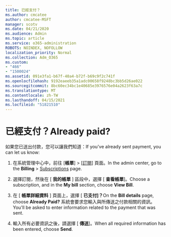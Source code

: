 ```yaml
---
title: 已經支付？
ms.author: cmcatee
author: cmcatee-MSFT
manager: scotv
ms.date: 04/21/2020
ms.audience: Admin
ms.topic: article
ms.service: o365-administration
ROBOTS: NOINDEX, NOFOLLOW
localization_priority: Normal
ms.collection: Adm_O365
ms.custom:
- "466"
- "1500024"
ms.assetid: 091e3fa1-b67f-40a4-b72f-b69c9f2c741f
ms.openlocfilehash: 9192eaeeb35a1adc00658f9248bc3bb5d26ae022
ms.sourcegitcommit: 8bc60ec34bc1e40685e3976576e04a2623f63a7c
ms.translationtype: MT
ms.contentlocale: zh-TW
ms.lasthandoff: 04/15/2021
ms.locfileid: "51821510"
---
```

# <a name="already-paid"></a><span data-ttu-id="94f5e-102">已經支付？</span><span class="sxs-lookup"><span data-stu-id="94f5e-102">Already paid?</span></span>

<span data-ttu-id="94f5e-103">如果您已送出付款，您可以讓我們知道：</span><span class="sxs-lookup"><span data-stu-id="94f5e-103">If you've already sent payment, you can let us know:</span></span>
  
1. <span data-ttu-id="94f5e-104">在系統管理中心中，前往 [**帳單**] \> [[訂閱](https://go.microsoft.com/fwlink/p/?linkid=842054)] 頁面。</span><span class="sxs-lookup"><span data-stu-id="94f5e-104">In the admin center, go to the **Billing** \> [Subscriptions](https://go.microsoft.com/fwlink/p/?linkid=842054) page.</span></span>

2. <span data-ttu-id="94f5e-105">選擇訂閱，然後在 [ **我的帳單** ] 區段中，選擇 [ **查看帳單**]。</span><span class="sxs-lookup"><span data-stu-id="94f5e-105">Choose a subscription, and in the **My bill** section, choose **View Bill**.</span></span>

3. <span data-ttu-id="94f5e-106">在 [ **帳單詳細資料** ] 頁面上，選擇 [ **已支付]？**</span><span class="sxs-lookup"><span data-stu-id="94f5e-106">On the **Bill details** page, choose **Already Paid?**</span></span> <span data-ttu-id="94f5e-107">系統會要求您輸入與所傳送之付款相關的資訊。</span><span class="sxs-lookup"><span data-stu-id="94f5e-107">You'll be asked to enter information related to the payment that was sent.</span></span>

4. <span data-ttu-id="94f5e-108">輸入所有必要資訊之後，請選擇 [ **傳送**]。</span><span class="sxs-lookup"><span data-stu-id="94f5e-108">When all required information has been entered, choose **Send**.</span></span>